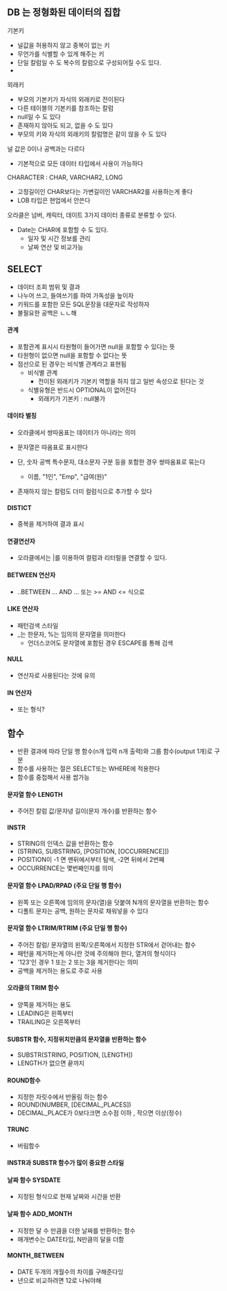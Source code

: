## DB 는 정형화된 데이터의 집합

기본키
- 널값을 허용하지 않고 중복이 없는 키
- 무언가를 식별할 수 있게 해주는 키
- 단일 칼럼일 수 도 복수의 칼럼으로 구성되어질 수도 있다.
- 

외래키 
- 부모의 기본키가 자식의 외래키로 전이된다
- 다른 테이블의 기본키를 참조하는 칼럼
- null일 수 도 있다
- 존재하지 않아도 되고, 없을 수 도 있다
- 부모의 키와 자식의 외래키의 칼럼명은 같이 않을 수 도 있다

널 값은 0이나 공백과는 다르다
- 기본적으로 모든 데이터 타입에서 사용이 가능하다

CHARACTER : CHAR, VARCHAR2, LONG
- 고정길이인 CHAR보다는 가변길이인 VARCHAR2를 사용하는게 좋다
- LOB 타입은 현업에서 안쓴다

오라클은 넘버, 캐릭터, 데이트 3가지 데이터 종류로 분류할 수 있다.
- Date는 CHAR에 포함할 수 도 있다.
	- 일자 및 시간 정보를 관리
	- 날짜 연산 및 비교가능

## SELECT
- 데이터 조회 범위 및 결과
- 나누어 쓰고, 들여쓰기를 하여 가독성을 높이자
- 키워드를 포함한 모든 SQL문장을 대문자로 작성하자
- 불필요한 공백은 ㄴㄴ해

#### 관계
- 포함관계 표시시 타원형이 들어가면 null을 포함할 수 있다는 뜻
- 타원형이 없으면 null을 포함할 수 없다는 뜻
- 점선으로 된 경우는 비식별 관계라고 표현됨
	- 비식별 관계
		- 전이된 외래키가 기본키 역할을 하지 않고 일반 속성으로 된다는 것
	- 식별유형은 반드시 OPTIONAL이 없어진다
		- 외래키가 기본키 : null불가

#### 데이타 별칭
- 오라클에서 쌍따옴표는 데이터가 아니라는 의미
- 문자열은 따옴표로 표시한다
- 단, 숫자 공백 특수문자, 대소문자 구분 등을 포함한 경우 쌍따옴표로 묶는다
	- 이름, "1인", "Emp", "급여(원)"

- 존재하지 않는 칼럼도 더미 컬럼식으로 추가할 수 있다

#### DISTICT
- 중복을 제거하여 결과 표시

#### 연결연산자
- 오라클에서는 |를 이용하여 컬럼과 리터럴을 연결할 수 있다.

#### BETWEEN 연산자
- ..BETWEEN ... AND ... 또는 >= AND <= 식으로

#### LIKE 연산자
- 패턴검색 스타일 
- _는 한문자, %는 임의의 문자열을 의미한다
	- 언더스코어도 문자열에 포함된 경우 ESCAPE를 통해 검색

#### NULL
- 연산자로 사용된다는 것에 유의

#### IN 연산자
- 또는 형식? 

## 함수 
- 반환 결과에 따라 단일 행 함수(n개 입력 n개 출력)와 그룹 함수(output 1개)로 구분
- 함수를 사용하는 절은 SELECT또는 WHERE에 적용한다
- 함수를 중첩해서 사용 쌉가능

#### 문자열 함수 LENGTH
- 주어진 칼럼 값/문자녕 길이(문자 개수)를 반환하는 함수

#### INSTR
- STRING의 인덱스 값을 반환하는 함수
- (STRING, SUBSTRING, [POSITION, [OCCURRENCE]])
- POSITION이 -1 면 맨뒤에서부터 탐색, -2면 뒤에서 2번째
- OCCURRENCE는 몇번째인지를 의미

#### 문자열 함수 LPAD/RPAD (주요 단일 행 함수)
- 왼쪽 또는 오른쪽에 임의의 문자(열)을 덧붙여 N개의 문자열을 반환하는 함수
- 디폴트 문자는 공백, 원하는 문자로 채워넣을 수 있다

#### 문자열 함수 LTRIM/RTRIM (주요 단일 행 함수)
- 주어진 칼럼/ 문자열의 왼쪽/오른쪽에서 지정한 STR에서 걷어내는 함수
- 패턴을 제거하는게 아니란 것에 주의해야 한다, 열겨의 형식이다
- '123'인 경우 1 또는 2 또는 3을 제거한다는 의미
- 공백을 제거하는 용도로 주로 사용

#### 오라클의 TRIM 함수
- 양쪽을 제거하는 용도
- LEADING은 왼쪽부터
- TRAILING은 오른쪽부터

#### SUBSTR 함수, 지정위치만큼의 문자열을 반환하는 함수
- SUBSTR(STRING, POSITION, [LENGTH])
- LENGTH가 없으면 끝까지

#### ROUND함수
- 지정한 자릿수에서 반올림 하는 함수
- ROUND(NUMBER, [DECIMAL_PLACES])
- DECIMAL_PLACE가 0보다크면 소수점 이하 , 작으면 이상(정수)

#### TRUNC
- 버림함수

#### INSTR과 SUBSTR 함수가 많이 중요한 스타일

#### 날짜 함수 SYSDATE
- 지정된 형식으로 현재 날짜와 시간을 반환

#### 날짜 함수 ADD_MONTH
- 지정한 달 수 만큼을 더한 날짜를 반환하는 함수
- 매개변수는 DATE타입, N만큼의 달을 더함

#### MONTH_BETWEEN
- DATE 두개의 개월수의 차이를 구해준다잉
- 년으로 비교하려면 12로 나눠야해




























